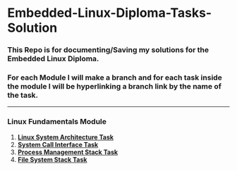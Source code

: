 # Embedded-Linux-Diploma-Tasks-Solution

### This Repo is for documenting/Saving my solutions for the Embedded Linux Diploma.

### For each Module I will make a branch and for each task inside the module I will be hyperlinking a branch link by the name of the task. 

---

### Linux Fundamentals Module
1. **[Linux System Architecture Task](https://github.com/MonerMo/Embedded-Linux-Diploma-Tasks-Solution/tree/Linux-System-Architecture-Task)**
2. **[System Call Interface Task](https://github.com/MonerMo/Embedded-Linux-Diploma-Tasks-Solution/tree/System-Call-Interface-Task)**
3. **[Process Management Stack Task](https://github.com/MonerMo/Embedded-Linux-Diploma-Tasks-Solution/tree/Process-Management-Stack-Task)**
4. **[File System Stack Task](https://github.com/MonerMo/Embedded-Linux-Diploma-Tasks-Solution/tree/File-System-Stack-Task)**
